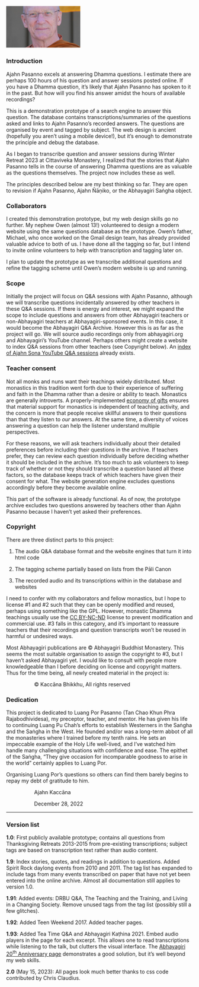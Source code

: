 <!-- The content below has been extracted from the body of prototype/templates/index.html -->

<img src="images/AjahnPasanno.jpg" width="200">
<h3 class="western">Introduction</h3>
<p>Ajahn Pasanno excels at answering Dhamma questions. I estimate
there are perhaps 100 hours of his question and answer sessions
posted online. If you have a Dhamma question, it’s likely that
Ajahn Pasanno has spoken to it in the past. But how will you find his
answer amidst the hours of available recordings?</p>
<p>This is a demonstration prototype of a search engine to answer
this question. The database contains transcriptions/summaries of the
questions asked and links to Ajahn Pasanno’s recorded answers. The
questions are organised by event and tagged by subject. The web
design is ancient (hopefully you aren’t using a mobile device!),
but it’s enough to demonstrate the principle and debug the
database.</p>
<p>As I began to transcribe question and answer sessions during
Winter Retreat 2023 at Cittaviveka Monastery, I realized that the
stories that Ajahn Pasanno tells in the course of answering Dhamma
questions are as valuable as the questions themselves. The project
now includes these as well.</p>
<p>The principles described below are my best thinking so far. They
are open to revision if Ajahn Pasanno, Ajahn Ñāṇiko, or the
Abhayagiri Saṅgha object.</p>
<h3 class="western">Collaborators</h3>
<p>I created this demonstration prototype, but my web design skills
go no further. My nephew Owen (almost 13!) volunteered to design a
modern website using the same questions database as the prototype.
Owen’s father, Michael, who once worked on the Gmail design team,
has already provided valuable advice to both of us. I have done all
the tagging so far, but I intend to invite online volunteers to help
with transcription and tagging later on.</p>
<p>I plan to update the prototype as we transcribe additional
questions and refine the tagging scheme until Owen’s modern website
is up and running.</p>
<h3 class="western">Scope</h3>
<p>Initially the project will focus on Q&amp;A sessions with Ajahn
Pasanno, although we will transcribe questions incidentally answered
by other teachers in these Q&amp;A sessions. If there is energy and
interest, we might expand the scope to include questions and answers
from other Abhayagiri teachers or non-Abhayagiri teachers at
Abhayagiri-sponsored events. In this case, it would become the
Abhayagiri Q&amp;A Archive. However this is as far as the project
will go. We will source audio recordings only from abhayagiri.org and
Abhayagiri’s YouTube channel. Perhaps others might create a website
to index Q&amp;A sessions from other teachers (see Copyright below).
An <a href="http://birken.ca/qaa/qaa.php">index of Ajahn Sona YouTube
Q&amp;A sessions</a> already exists.</p>
<h3 class="western">Teacher consent</h3>
<p>Not all monks and nuns want their teachings widely distributed.
Most monastics in this tradition went forth due to their experience
of suffering and faith in the Dhamma rather than a desire or ability
to teach. Monastics are generally introverts. A properly-implemented
<a href="https://www.accesstoinsight.org/lib/authors/thanissaro/economy.html">economy
of gifts</a> ensures that material support for monastics is
independent of teaching activity, and the concern is more that people
receive skillful answers to their questions than that they listen to
<i>our</i> answers. At the same time, a diversity of voices answering
a question can help the listener understand multiple perspectives.</p>
<p>For these reasons, we will ask teachers individually about their
detailed preferences before including their questions in the archive.
If teachers prefer, they can review each question individually before
deciding whether it should be included in the archive. It’s too
much to ask volunteers to keep track of whether or not they should
transcribe a question based all these factors, so the database keeps
track of which teachers have given their consent for what. The
website generation engine excludes questions accordingly before they
become available online.</p>
<p>This part of the software is already functional. As of now, the
prototype archive excludes two questions answered by teachers other
than Ajahn Pasanno because I haven’t yet asked their preferences.</p>
<h3 class="western">Copyright</h3>
<p>There are three distinct parts to this project:</p>
<ol>
	<li><p>The audio Q&amp;A database format and the website engines
	that turn it into html code</p>
	<li><p>The tagging scheme partially based on lists from the Pāli
	Canon</p>
	<li><p>The recorded audio and its transcriptions within in the
	database and websites</p>
</ol>
<p>I need to confer with my collaborators and fellow monastics, but I
hope to license #1 and #2 such that they can be openly modified and
reused, perhaps using something like the GPL. However, monastic
Dhamma teachings usually use the <a href="https://creativecommons.org/licenses/by-nc-nd/4.0/">CC
BY-NC-ND</a> license to prevent modification and commercial use. #3
falls in this category, and it’s important to reassure teachers
that their recordings and question transcripts won’t be reused in
harmful or undesired ways.</p>
<p>Most Abhayagiri publications are © Abhayagiri Buddhist Monastery.
This seems the most suitable organisation to assign the copyright to
#3, but I haven’t asked Abhayagiri yet. I would like to consult
with people more knowledgeable than I before deciding on license and
copyright matters. Thus for the time being, all newly created
material in the project is:</p>
<p style="margin-left: 2cm; background: transparent; page-break-before: auto; page-break-after: auto">
© Kaccāna Bhikkhu, All rights reserved</p>
<h3 class="western">Dedication</h3>
<p>This project is dedicated to Luang Por Pasanno (Tan Chao Khun Phra
Rajabodhividesa), my preceptor, teacher, and mentor. He has given his
life to continuing Luang Pu Chah’s efforts to establish Westerners
in the Saṅgha and the Saṅgha in the West. He founded and/or was a
long-term abbot of all the monasteries where I trained before my
tenth rains. He sets an impeccable example of the Holy Life
well-lived, and I’ve watched him handle many challenging situations
with confidence and ease. The epithet of the Saṅgha, “They give
occasion for incomparable goodness to arise in the world” certainly
applies to Luang Por.</p>
<p>Organising Luang Por’s questions so others can find them barely
begins to repay my debt of gratitude to him.</p>
<p style="margin-left: 2cm; background: transparent; page-break-before: auto; page-break-after: auto">
Ajahn Kaccāna</p>
<p style="margin-left: 2cm; background: transparent">December 28,
2022</p>
<hr/>

<h3 class="western">Version list</h3>
<p><b>1.0</b>: First publicly available prototype; contains all
questions from Thanksgiving Retreats 2013-2015 from pre-existing
transcriptions; subject tags are based on transcription text rather
than audio content.</p>
<p><b>1.9</b><span style="font-weight: normal">: Index stories,
quotes, and readings in addition to questions. Added Spirit Rock
daylong events from 2010 and 2011. The tag list has expanded to
include tags from many events transcribed on paper that have not yet
been entered into the online archive. Almost all documentation still
applies to version 1.0.</span></p>
<p><b>1.91</b><span style="font-weight: normal">: Added events: DRBU
Q&amp;A, The Teaching and the Training, and Living in a Changing
Society. Remove unused tags from the tag list (possibly still a few
glitches).</span></p>
<p><b>1.92</b><span style="font-weight: normal">: Added Teen Weekend
2017. Added teacher pages.</span></p>
<p><b>1.93</b><span style="font-weight: normal">: Added Tea Time Q&amp;A
and Abhayagiri Kaṭhina 2021. Embed audio players in the page for
each excerpt. This allows one to read transcriptions while listening
to the talk, but clutters the visual interface. The <a href="https://www.abhayagiri.org/20/index.html">Abhayagiri
20</a></span><a href="https://www.abhayagiri.org/20/index.html"><sup><span style="font-weight: normal">th</span></sup>
<span style="font-weight: normal">Anniversary page</span></a>
<span style="font-weight: normal">demonstrates a good solution, but
it’s well beyond my web skills.</span></p>
<p><b>2.0</b><span style="font-weight: normal"> (May 15, 2023): All pages look much better thanks to css code contributed by Chris Claudius.</span></p>
